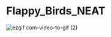 # Flappy_Birds_NEAT

![ezgif com-video-to-gif (2)](https://user-images.githubusercontent.com/36446402/63812372-d67eb580-c947-11e9-9c5e-349506673e4f.gif)
